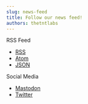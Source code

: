 ```yaml
---
slug: news-feed
title: Follow our news feed!
authors: thetntlabs
---
```


RSS Feed
- [RSS](/news/rss.xml)
- [Atom](/news/atom.xml)
- [JSON](/news/feed.json)

Social Media
- [Mastodon](https://mastodon.social/@TheTNTLabs)
- [Twitter](https://twitter.com/TheTNTLabs)
